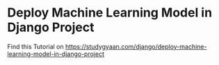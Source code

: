 # Deploy Machine Learning Model in Django Project

Find this Tutorial on https://studygyaan.com/django/deploy-machine-learning-model-in-django-project
